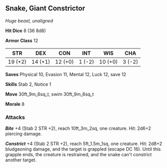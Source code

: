 ## Snake, Giant Constrictor

*Huge beast, unaligned*

**Hit Dice** 8 (36 8d8)

**Armor Class** 12

| STR     | DEX     | CON     | INT     | WIS     | CHA     |
|---------|---------|---------|---------|---------|---------|
| 19 (+2) | 14 (+1) | 12 (+0) |  1 (-2) | 10 (+0) |  3 (-2) |

**Saves** Physical 10, Evasion 11, Mental 12, Luck 12, save 12

**Skills** Stab 2, Notice 1

**Move** 30ft\_9m\_6sq\_t, swim 30ft\_9m\_6sq\_t

**Morale** 8

### Attacks

***Bite*** +4 (Stab 2 STR +2), reach 10ft\_3m\_2sq, one creature. Hit: 2d6+2 piercing damage.

***Constrict*** +4 (Stab 2 STR +2), reach 5ft\_1.5m\_1sq, one creature. Hit: 2d8+2 bludgeoning damage, and the target is grappled (escape DC 16). Until this grapple ends, the creature is restrained, and the snake can't constrict another target.

